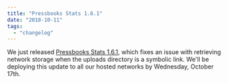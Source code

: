```yaml
---
title: "Pressbooks Stats 1.6.1"
date: "2018-10-11"
tags: 
  - "changelog"
---
```


We just released [Pressbooks Stats 1.6.1](https://docs.pressbooks.org/changelog/pressbooks-stats/#1-6-1), which fixes an issue with retrieving network storage when the uploads directory is a symbolic link. We'll be deploying this update to all our hosted networks by Wednesday, October 17th.
